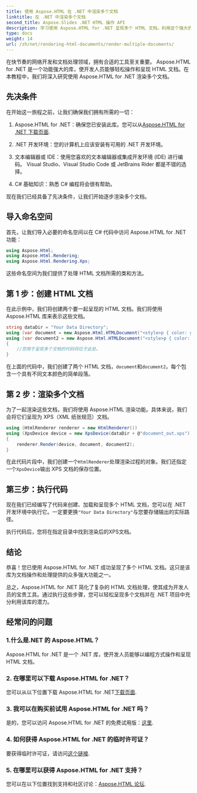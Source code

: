 ```yaml
---
title: 使用 Aspose.HTML 在 .NET 中渲染多个文档
linktitle: 在 .NET 中渲染多个文档
second_title: Aspose.Slides .NET HTML 操作 API
description: 学习使用 Aspose.HTML for .NET 呈现多个 HTML 文档。利用这个强大的库提高您的文档处理能力。
type: docs
weight: 14
url: /zh/net/rendering-html-documents/render-multiple-documents/
---
```

在快节奏的网络开发和文档处理领域，拥有合适的工具至关重要。 Aspose.HTML for .NET 是一个功能强大的库，使开发人员能够轻松操作和呈现 HTML 文档。在本教程中，我们将深入研究使用 Aspose.HTML for .NET 渲染多个文档。

## 先决条件

在开始这一旅程之前，让我们确保我们拥有所需的一切：

1.  Aspose.HTML for .NET：确保您已安装此库。您可以从[Aspose.HTML for .NET 下载页面](https://releases.aspose.com/html/net/).

2. .NET 开发环境：您的计算机上应该安装有可用的 .NET 开发环境。

3. 文本编辑器或 IDE：使用您喜欢的文本编辑器或集成开发环境 (IDE) 进行编码。 Visual Studio、Visual Studio Code 或 JetBrains Rider 都是不错的选择。

4. C# 基础知识：熟悉 C# 编程将会很有帮助。

现在我们已经具备了先决条件，让我们开始逐步渲染多个文档。

## 导入命名空间

首先，让我们导入必要的命名空间以在 C# 代码中访问 Aspose.HTML for .NET 功能：

```csharp
using Aspose.Html;
using Aspose.Html.Rendering;
using Aspose.Html.Rendering.Xps;
```

这些命名空间为我们提供了处理 HTML 文档所需的类和方法。

## 第 1 步：创建 HTML 文档

在此示例中，我们将创建两个要一起呈现的 HTML 文档。我们将使用 Aspose.HTML 库来表示这些文档。

```csharp
string dataDir = "Your Data Directory";
using (var document = new Aspose.Html.HTMLDocument("<style>p { color: green; }</style><p>my first paragraph</p>", @"c:\work\"))
using (var document2 = new Aspose.Html.HTMLDocument("<style>p { color: blue; }</style><p>my first paragraph</p>", @"c:\work\"))
{
    //您用于呈现多个文档的代码将位于此处。
}
```

在上面的代码中，我们创建了两个 HTML 文档，`document`和`document2`，每个包含一个具有不同文本颜色的简单段落。

## 第 2 步：渲染多个文档

为了一起渲染这些文档，我们将使用 Aspose.HTML 渲染功能。具体来说，我们会将它们呈现为 XPS（XML 纸张规范）文档。

```csharp
using (HtmlRenderer renderer = new HtmlRenderer())
using (XpsDevice device = new XpsDevice(dataDir + @"document_out.xps"))
{
    renderer.Render(device, document, document2);
}
```

在此代码片段中，我们创建一个`HtmlRenderer`处理渲染过程的对象。我们还指定一个`XpsDevice`输出 XPS 文档的保存位置。

## 第三步：执行代码

现在我们已经编写了代码来创建、加载和呈现多个 HTML 文档，您可以在 .NET 开发环境中执行它。一定要更换`"Your Data Directory"`与您要存储输出的实际路径。

执行代码后，您将在指定目录中找到渲染后的XPS文档。

## 结论
恭喜！您已使用 Aspose.HTML for .NET 成功呈现了多个 HTML 文档。这只是该库为文档操作和处理提供的众多强大功能之一。

总之，Aspose.HTML for .NET 简化了复杂的 HTML 文档处理，使其成为开发人员的宝贵工具。通过执行这些步骤，您可以轻松呈现多个文档并在 .NET 项目中充分利用该库的潜力。

## 经常问的问题

### 1.什么是.NET 的 Aspose.HTML？
Aspose.HTML for .NET 是一个 .NET 库，使开发人员能够以编程方式操作和呈现 HTML 文档。

### 2. 在哪里可以下载 Aspose.HTML for .NET？
您可以从以下位置下载 Aspose.HTML for .NET[下载页面](https://releases.aspose.com/html/net/).

### 3. 我可以在购买前试用 Aspose.HTML for .NET 吗？
是的，您可以访问 Aspose.HTML for .NET 的免费试用版：[这里](https://releases.aspose.com/).

### 4. 如何获得 Aspose.HTML for .NET 的临时许可证？
要获得临时许可证，请访问[这个链接](https://purchase.aspose.com/temporary-license/).

### 5. 在哪里可以获得 Aspose.HTML for .NET 支持？
您可以在以下位置找到支持和社区讨论：[Aspose.HTML 论坛](https://forum.aspose.com/).

